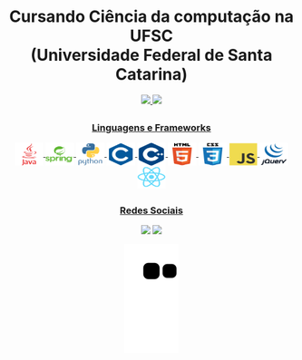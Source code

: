 <h1 align="center">Cursando Ciência da computação na UFSC <br/>(Universidade Federal de Santa Catarina)</h1>

<div align="center">
  <a href="https://github.com/edugdl">
  <img height="180em" src="https://github-readme-stats.vercel.app/api?username=edugdl&show_icons=true&theme=dark&include_all_commits=true&count_private=true"/>
  <img height="180em" src="https://github-readme-stats.vercel.app/api/top-langs/?username=edugdl&layout=compact&theme=dark%2"/>
</div>
    
  ##
  
<div align="center">
    <h3>Linguagens e Frameworks</h3>
    <img align="center" alt="Java" height="40" width="50" src="https://raw.githubusercontent.com/devicons/devicon/master/icons/java/java-plain-wordmark.svg">
    <img align="center" alt="Spring" height="40" width="50" src="https://raw.githubusercontent.com/devicons/devicon/master/icons/spring/spring-original-wordmark.svg">
    <img align="center" alt="Python" height="40" width="50" src="https://raw.githubusercontent.com/devicons/devicon/master/icons/python/python-original-wordmark.svg">
    <img align="center" alt="C" height="40" width="50" src="https://raw.githubusercontent.com/devicons/devicon/master/icons/c/c-plain.svg">
    <img align="center" alt="CPP" height="40" width="50" src="https://raw.githubusercontent.com/devicons/devicon/master/icons/cplusplus/cplusplus-plain.svg">
    <img align="center" alt="HTML" height="40" width="50" src="https://raw.githubusercontent.com/devicons/devicon/master/icons/html5/html5-original-wordmark.svg">
    <img align="center" alt="CSS" height="40" width="50" src="https://raw.githubusercontent.com/devicons/devicon/master/icons/css3/css3-original-wordmark.svg">
    <img align="center" alt="JS" height="40" width="50" src="https://raw.githubusercontent.com/devicons/devicon/master/icons/javascript/javascript-original.svg">
    <img align="center" alt="JQuery" height="40" width="50" src="https://raw.githubusercontent.com/devicons/devicon/master/icons/jquery/jquery-original-wordmark.svg">
    <img align="center" alt="React" height="40" width="50" src="https://raw.githubusercontent.com/devicons/devicon/master/icons/react/react-original.svg">
</div>
  
  ##
 
<div align="center"> 
  <h3>Redes Sociais</h3>
  <a href="https://www.instagram.com/_edugdl/" target="_blank"><img src="https://img.shields.io/badge/-Instagram-%23E4405F?style=for-the-badge&logo=instagram&logoColor=white" target="_blank"></a>
  <a href="https://www.linkedin.com/in/eduardo-gwoszdz-de-lazari-7a462027b/" target="_blank"><img src="https://img.shields.io/badge/LinkedIn-0077B5?style=for-the-badge&logo=linkedin" target="_blank"></a>

  ![Snake animation](https://github.com/rafaballerini/rafaballerini/blob/output/github-contribution-grid-snake.svg)

</div>
